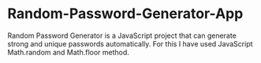# Random-Password-Generator-App
Random Password Generator is a JavaScript project that can generate strong and unique passwords automatically. For this I have used JavaScript Math.random and Math.floor method. 
<html>
  <head>
    <title>
  </head>
      <body>
        <a href="Random Password Generator/index.html">click here</a>
        <a href="Random-Password-Generator-App/Random Password Generator/index.html">click here</a>
        <a href="index.html">click here</a>
      </body>
</html>
